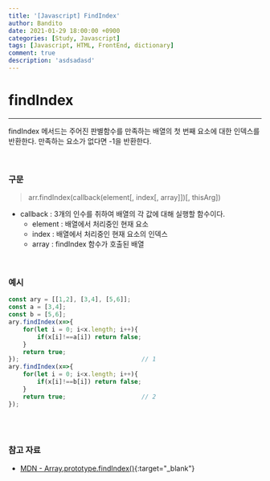 ```yaml
---
title: '[Javascript] FindIndex'
author: Bandito
date: 2021-01-29 18:00:00 +0900
categories: [Study, Javascript]
tags: [Javascript, HTML, FrontEnd, dictionary]
comment: true
description: 'asdsadasd'
---
```


# findIndex
***

findIndex 메서드는 주어진 판별함수를 만족하는 배열의 첫 번째 요소에 대한 인덱스를 반환한다. 만족하는 요소가 없다면 -1을 반환한다.


<br/>

### 구문 
> arr.findIndex(callback(element[, index[, array]])[, thisArg])

+ callback : 3개의 인수를 취하여 배열의 각 값에 대해 실행할 함수이다.
    - element : 배열에서 처리중인 현재 요소
    - index : 배열에서 처리중인 현재 요소의 인덱스
    - array : findIndex 함수가 호출된 배열

<br/>

### 예시 

```javascript
const ary = [[1,2], [3,4], [5,6]];
const a = [3,4];
const b = [5,6];
ary.findIndex(x=>{
    for(let i = 0; i<x.length; i++){
        if(x[i]!==a[i]) return false;
    }
    return true;
});                                  // 1
ary.findIndex(x=>{
    for(let i = 0; i<x.length; i++){
        if(x[i]!==b[i]) return false;
    }
    return true;                     // 2
});
```





<br/><br/>

### 참고 자료
+ [MDN - Array.prototype.findIndex()](https://developer.mozilla.org/ko/docs/Web/JavaScript/Reference/Global_Objects/Array/findIndex){:target="_blank"}